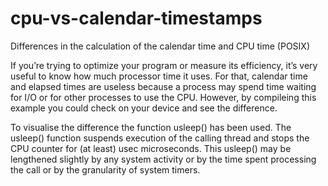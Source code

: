 # cpu-vs-calendar-timestamps
Differences in the calculation of the calendar time and CPU time (POSIX)

If you’re trying to optimize your program or measure its efficiency, it’s very useful to know how much processor time it uses. For that, calendar time and elapsed times are useless because a process may spend time waiting for I/O or for other processes to use the CPU. However, by compileing this example you could check on your device and see the difference. 

To visualise the difference the function usleep() has been used. The usleep() function suspends execution of the calling thread and stops the CPU counter for (at least) usec microseconds. This usleep() may be lengthened slightly by any system activity or by the time spent processing the call or by the granularity of system timers.

